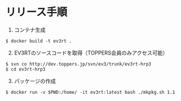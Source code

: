 # リリース手順

1. コンテナ生成
```
$ docker build -t ev3rt .
```
2. EV3RTのソースコードを取得（TOPPERS会員のみアクセス可能）
```
$ svn co http://dev.toppers.jp/svn/ev3/trunk/ev3rt-hrp3
$ cd ev3rt-hrp3
```
3. パッケージの作成
```
$ docker run -v $PWD:/home/ -it ev3rt:latest bash ./mkpkg.sh 1.1
```
